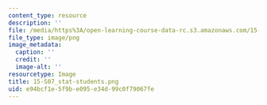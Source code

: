 ```yaml
---
content_type: resource
description: ''
file: /media/https%3A/open-learning-course-data-rc.s3.amazonaws.com/15-s07-globalhealth-lab-spring-2013/e94bcf1e5f9be095e34d99c0f79067fe_15-S07_stat-students.png
file_type: image/png
image_metadata:
  caption: ''
  credit: ''
  image-alt: ''
resourcetype: Image
title: 15-S07_stat-students.png
uid: e94bcf1e-5f9b-e095-e34d-99c0f79067fe
---
```

